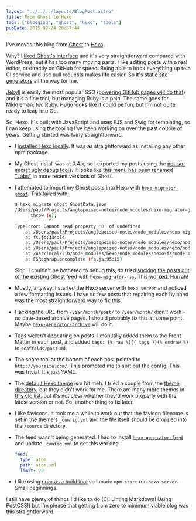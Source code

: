 ```yaml
---
layout: "../../../layouts/BlogPost.astro"
title: From Ghost to Hexo
tags: ["blogging", "ghost", "hexo", "tools"]
pubDate: 2015-09-24 20:57:44
---
```


I've moved this blog from [Ghost](https://ghost.org/) to [Hexo](https://hexo.io/).

Why? I [liked Ghost's interface](/notes/trying-out-ghost/) and it's very straightforward compared with WordPress, but it has too many moving parts. I like editing posts with a real editor, or directly on GitHub for speed. Being able to hook everything up to a CI service and use pull requests makes life easier. So it's [static site generators](http://staticgen.com/) all the way for me.

[Jekyll](http://jekyllrb.com/) is easily the most popular SSG ([powering GitHub pages will do that](https://jekyllrb.com/docs/github-pages/)) and it's a fine tool, but managing Ruby is a pain. The same goes for [Middleman](https://middlemanapp.com/): too Ruby. [Hugo](http://gohugo.io/) looks like it could be fun, but I'm not quite ready to leap into Go.

So, Hexo. It's built with JavaScript and uses EJS and Swig for templating, so I can keep using the tooling I've been working on over the past couple of years. Getting started was fairly straightforward.

- I [installed Hexo locally](https://hexo.io/docs/index.html). It was as straightforward as installing any other npm package.
- My Ghost install was at 0.4.x, so I exported my posts using the [not-so-secret ugly debug tools](https://www.ghostforbeginners.com/backup-ghost-using-admin-ui/). It looks like [this menu has been renamed "Labs"](http://support.ghost.org/import-and-export-my-ghost-blog-settings-and-data/) in more recent versions of Ghost.
- I attempted to import my Ghost posts into Hexo with [`hexo-migrator-ghost`](https://www.npmjs.com/package/hexo-migrator-ghost/). This failed with:

  ```bash
  $ hexo migrate ghost GhostData.json
  /Users/paul/Projects/anglepoised-notes/node_modules/hexo-migrator-ghost/index.js:92
        throw (e);
               ^
  TypeError: Cannot read property '0' of undefined
      at /Users/paul/Projects/anglepoised-notes/node_modules/hexo-migrator-ghost/index.js:27:21
      at fs.js:334:14
      at /Users/paul/Projects/anglepoised-notes/node_modules/hexo/node_modules/nunjucks/node_modules/chokidar/node_modules/readdirp/node_modules/graceful-fs/graceful-fs.js:104:5
      at /Users/paul/Projects/anglepoised-notes/node_modules/hexo/node_modules/hexo-fs/node_modules/chokidar/node_modules/readdirp/node_modules/graceful-fs/graceful-fs.js:104:5
      at /usr/local/lib/node_modules/hexo/node_modules/hexo-fs/node_modules/chokidar/node_modules/readdirp/node_modules/graceful-fs/graceful-fs.js:104:5
      at FSReqWrap.oncomplete (fs.js:95:15)
  ```

  Sigh. I couldn't be bothered to debug this, so tried [sucking the posts out of the existing Ghost feed](https://hexo.io/docs/migration.html) with [`hexo-migrator-rss`](https://www.npmjs.com/package/hexo-migrator-rss/). This worked. Hurrah!

- Mostly, anyway. I started the Hexo server with `hexo server` and noticed a few formatting issues. I have so few posts that repairing each by hand was the most straightforward way to fix this.
- Hacking the URL from `/year/month/post/` to `/year/month/` didn't work - no date-based archive pages. I should probably fix this at some point. Maybe [`hexo-generator-archive`](https://github.com/hexojs/hexo-generator-archive) will do it.
- Tags weren't appearing on posts. I manually added them to the Front Matter in each post, and added `tags: {% raw %}{{ tags }}{% endraw %}` to `scaffolds/post.md`.
- The share tool at the bottom of each post pointed to `http://yoursite.com/`. This prompted me to [sort out the config](https://hexo.io/docs/configuration.html). This was trivial. It's just YAML.
- The [default Hexo theme](https://hexo.io/hexo-theme-landscape/) is a bit meh. I tried a couple from the [theme directory](https://hexo.io/themes/), but they didn't work for me. There are many more themes in [this old list](https://github.com/hexojs/hexo/wiki/Themes), but it's not clear whether they'd work properly with the latest version or not. So, another thing to fix later.
- I like favicons. It took me a while to work out that the favicon filename is set in the theme's `_config.yml` and the file itself should be dropped into the `/source` directory.
- The feed wasn't being generated. I had to install [`hexo-generator-feed`](https://github.com/hexojs/hexo-generator-feed) and update `_config.yml` to get this working.

  ```yaml
  feed:
    type: atom
    path: atom.xml
    limit: 20
  ```

- I like using [npm as a build tool](http://blog.keithcirkel.co.uk/how-to-use-npm-as-a-build-tool/) so I made `npm start` run `hexo server`. Small beginnings.

I still have plenty of things I'd like to do (CI! Linting Markdown! Using PostCSS!) but I'm please that getting from zero to minimum viable blog was this straightforward.
